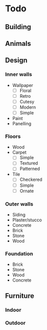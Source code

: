 # Todo

## Building

## Animals


## Design
### Inner walls
- Wallpaper
	- [ ] Floral
	- [ ] Retro
	- [ ] Cutesy
	- [ ] Modern
	- [ ] Simple
- Paint
- Panelling

### Floors
- Wood
- Carpet
	- [ ] Simple
	- [ ] Textured
	- [ ] Patterned
- Tile
	- [ ] Checkered
	- [ ] Simple
	- [ ] Ornate

### Outer walls
- Siding
- Plaster/stucco
- Concrete
- Brick
- Stone
- Wood

### Foundation
- Brick
- Stone
- Wood
- Concrete

## Furniture
### Indoor
### Outdoor
